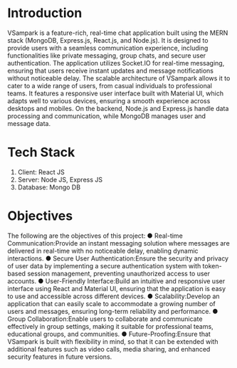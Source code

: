 # Introduction
VSampark is a feature-rich, real-time chat application built using the MERN stack (MongoDB, Express.js, React.js, and Node.js). It is designed to provide users with a seamless communication experience, including functionalities like private messaging, group chats, and secure user authentication. The application utilizes Socket.IO for real-time messaging, ensuring that users receive instant updates and message notifications without noticeable delay.
The scalable architecture of VSampark allows it to cater to a wide range of users, from casual individuals to professional teams. It features a responsive user interface built with Material UI, which adapts well to various devices, ensuring a smooth experience across desktops and mobiles. On the backend, Node.js and Express.js handle data processing and communication, while MongoDB manages user and message data.
# Tech Stack
1. Client: React JS
2. Server: Node JS, Express JS
3. Database: Mongo DB
# Objectives 
The following are the objectives of this project:
● Real-time Communication:Provide an instant messaging solution where messages are
delivered in real-time with no noticeable delay, enabling dynamic interactions.
● Secure User Authentication:Ensure the security and privacy of user data by implementing
a secure authentication system with token-based session management, preventing
unauthorized access to user accounts.
● User-Friendly Interface:Build an intuitive and responsive user interface using React and
Material UI, ensuring that the application is easy to use and accessible across different
devices.
● Scalability:Develop an application that can easily scale to accommodate a growing number
of users and messages, ensuring long-term reliability and performance.
● Group Collaboration:Enable users to collaborate and communicate effectively in group
settings, making it suitable for professional teams, educational groups, and communities.
● Future-Proofing:Ensure that VSampark is built with flexibility in mind, so that it can be
extended with additional features such as video calls, media sharing, and enhanced security
features in future versions.
